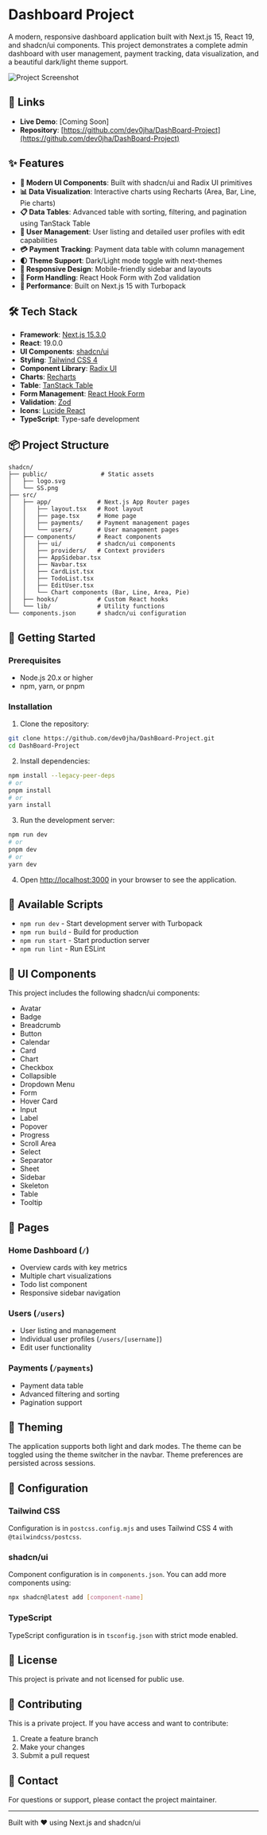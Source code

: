 # Dashboard Project

A modern, responsive dashboard application built with Next.js 15, React 19, and shadcn/ui components. This project demonstrates a complete admin dashboard with user management, payment tracking, data visualization, and a beautiful dark/light theme support.

![Project Screenshot](./public/SS.png)

## 🔗 Links

- **Live Demo**: [Coming Soon]
- **Repository**: [https://github.com/dev0jha/DashBoard-Project](https://github.com/dev0jha/DashBoard-Project)

## ✨ Features

- **🎨 Modern UI Components**: Built with shadcn/ui and Radix UI primitives
- **📊 Data Visualization**: Interactive charts using Recharts (Area, Bar, Line, Pie charts)
- **📋 Data Tables**: Advanced table with sorting, filtering, and pagination using TanStack Table
- **👥 User Management**: User listing and detailed user profiles with edit capabilities
- **💳 Payment Tracking**: Payment data table with column management
- **🌓 Theme Support**: Dark/Light mode toggle with next-themes
- **📱 Responsive Design**: Mobile-friendly sidebar and layouts
- **🎯 Form Handling**: React Hook Form with Zod validation
- **🚀 Performance**: Built on Next.js 15 with Turbopack

## 🛠️ Tech Stack

- **Framework**: [Next.js 15.3.0](https://nextjs.org/)
- **React**: 19.0.0
- **UI Components**: [shadcn/ui](https://ui.shadcn.com/)
- **Styling**: [Tailwind CSS 4](https://tailwindcss.com/)
- **Component Library**: [Radix UI](https://www.radix-ui.com/)
- **Charts**: [Recharts](https://recharts.org/)
- **Table**: [TanStack Table](https://tanstack.com/table)
- **Form Management**: [React Hook Form](https://react-hook-form.com/)
- **Validation**: [Zod](https://zod.dev/)
- **Icons**: [Lucide React](https://lucide.dev/)
- **TypeScript**: Type-safe development

## 📦 Project Structure

```
shadcn/
├── public/               # Static assets
│   ├── logo.svg
│   └── SS.png
├── src/
│   ├── app/             # Next.js App Router pages
│   │   ├── layout.tsx   # Root layout
│   │   ├── page.tsx     # Home page
│   │   ├── payments/    # Payment management pages
│   │   └── users/       # User management pages
│   ├── components/      # React components
│   │   ├── ui/          # shadcn/ui components
│   │   ├── providers/   # Context providers
│   │   ├── AppSidebar.tsx
│   │   ├── Navbar.tsx
│   │   ├── CardList.tsx
│   │   ├── TodoList.tsx
│   │   ├── EditUser.tsx
│   │   └── Chart components (Bar, Line, Area, Pie)
│   ├── hooks/           # Custom React hooks
│   └── lib/             # Utility functions
└── components.json      # shadcn/ui configuration
```

## 🚀 Getting Started

### Prerequisites

- Node.js 20.x or higher
- npm, yarn, or pnpm

### Installation

1. Clone the repository:
```bash
git clone https://github.com/dev0jha/DashBoard-Project.git
cd DashBoard-Project
```

2. Install dependencies:
```bash
npm install --legacy-peer-deps
# or
pnpm install
# or
yarn install
```

3. Run the development server:
```bash
npm run dev
# or
pnpm dev
# or
yarn dev
```

4. Open [http://localhost:3000](http://localhost:3000) in your browser to see the application.

## 📜 Available Scripts

- `npm run dev` - Start development server with Turbopack
- `npm run build` - Build for production
- `npm run start` - Start production server
- `npm run lint` - Run ESLint

## 🎨 UI Components

This project includes the following shadcn/ui components:

- Avatar
- Badge
- Breadcrumb
- Button
- Calendar
- Card
- Chart
- Checkbox
- Collapsible
- Dropdown Menu
- Form
- Hover Card
- Input
- Label
- Popover
- Progress
- Scroll Area
- Select
- Separator
- Sheet
- Sidebar
- Skeleton
- Table
- Tooltip

## 📱 Pages

### Home Dashboard (`/`)
- Overview cards with key metrics
- Multiple chart visualizations
- Todo list component
- Responsive sidebar navigation

### Users (`/users`)
- User listing and management
- Individual user profiles (`/users/[username]`)
- Edit user functionality

### Payments (`/payments`)
- Payment data table
- Advanced filtering and sorting
- Pagination support

## 🎨 Theming

The application supports both light and dark modes. The theme can be toggled using the theme switcher in the navbar. Theme preferences are persisted across sessions.

## 🔧 Configuration

### Tailwind CSS
Configuration is in `postcss.config.mjs` and uses Tailwind CSS 4 with `@tailwindcss/postcss`.

### shadcn/ui
Component configuration is in `components.json`. You can add more components using:
```bash
npx shadcn@latest add [component-name]
```

### TypeScript
TypeScript configuration is in `tsconfig.json` with strict mode enabled.

## 📝 License

This project is private and not licensed for public use.

## 🤝 Contributing

This is a private project. If you have access and want to contribute:

1. Create a feature branch
2. Make your changes
3. Submit a pull request

## 📧 Contact

For questions or support, please contact the project maintainer.

---

Built with ❤️ using Next.js and shadcn/ui